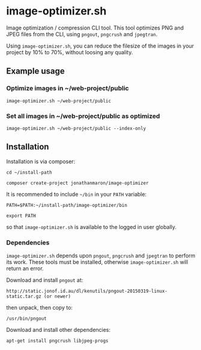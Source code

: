
# image-optimizer.sh

Image optimization / compression CLI tool. This tool optimizes PNG and JPEG files from the CLI, using `pngout`, `pngcrush` and `jpegtran`.

Using `image-optimizer.sh`, you can reduce the filesize of the images in your project by 10% to 70%, without loosing any quality.

## Example usage

### Optimize images in ~/web-project/public

    image-optimizer.sh ~/web-project/public
    
### Set all images in ~/web-project/public as optimized

    image-optimizer.sh ~/web-project/public --index-only


## Installation

Installation is via composer:
    
    cd ~/install-path
    
    composer create-project jonathanmaron/image-optimizer
    
It is recommended to include `~/bin` in your `PATH` variable:

    PATH=$PATH:~/install-path/image-optimizer/bin
    
    export PATH
    
so that `image-optimizer.sh` is available to the logged in user globally. 


### Dependencies

`image-optimizer.sh` depends upon `pngout`, `pngcrush` and `jpegtran` to perform its work. These tools must be installed, otherwise `image-optimizer.sh` will return an error.

Download and install `pngout` at:

    http://static.jonof.id.au/dl/kenutils/pngout-20150319-linux-static.tar.gz (or newer)

then unpack, then copy to:

    /usr/bin/pngout
    
Download and install other dependencies:

    apt-get install pngcrush libjpeg-progs
    
    
